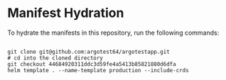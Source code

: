 
# Manifest Hydration

To hydrate the manifests in this repository, run the following commands:

```shell

git clone git@github.com:argotest64/argotestapp.git
# cd into the cloned directory
git checkout 44684920311ddc3d59fe4a5413b85821880d6dfa
helm template . --name-template production --include-crds
```